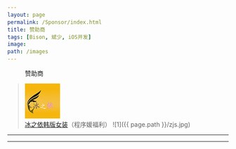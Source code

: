```yaml
---
layout: page
permalink: /Sponsor/index.html
title: 赞助商
tags: [Bison, 斌少, iOS开发]
image:
path: /images  
---
```

<figure>

  <figcaption>赞助商</figcaption>
</figure>

>
>![(AllLuckly.github.io)](https://github.com/AllLuckly/AllLuckly.github.io/blob/master/images/zjs.jpg?raw=true)<br>
>[冰之依韩版女装](http://allluckly.taobao.com/)（程序媛福利）
>![1]({{ page.path }}/zjs.jpg)<br>
>
>




-----------------------------------------------------

-----------------------------------------------------
